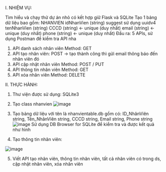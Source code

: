 I. NHIỆM VỤ:

Tìm hiểu và chạy thử dự án nhỏ có kết hợp giữ Flask và SQLite
Tạo 1 bảng dữ liệu bao gồm:
NHANVIEN
idNhanVien (string) suggest sử dụng uuidv4
tenNhanVien (string) 
CCCD (string) <- unique (duy nhất)
email (string) <- unique (duy nhất)
phone (string) <- unique (duy nhất)
Đầu ra: 5 APIs, sử dụng Postman để kiểm tra API nha
1. API danh sách nhân viên Method: GET
2. API tạo nhân viên: POST -> tạo thành công thì gửi email thông báo đến nhân viên đó
3. API cập nhật nhân viên Method: POST / PUT
4. API thông tin nhân viên Method: GET
5. API xóa nhân viên Method: DELETE

II. THỰC HÀNH:
1. Thư viện được sử dụng: SQLite3
2. Tạo class nhanvien
![image](https://user-images.githubusercontent.com/107546980/179411486-5df286d9-f6c8-4545-a9a4-78bc5462a3db.png)

3. Tạo bảng dữ liệu với tên là nhanvientable.db gồm có:
        ID_NhânViên string,
        Tên_NhânViên string,
        CCCD string,
        Email string,
        Phone string
![image](https://user-images.githubusercontent.com/107546980/179411244-cc2f71c8-be2a-4f49-ac5b-701b846a842c.png)
Sử dụng DB Browser for SQLite để kiểm tra và được kết quả như hình

4. Tạo thông tin nhân viên:

![image](https://user-images.githubusercontent.com/107546980/179411542-e8213683-dc62-414c-8913-d87ee4df0212.png)

5. Viết API tạo nhân viên, thông tin nhân viên, tất cả nhân viên có trong ds, cập nhật nhân viên, xóa nhân viên
